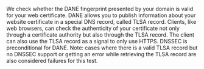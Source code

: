 We check whether the DANE fingerprint presented by your domain is valid for your web certificate. DANE allows you to publish information about your website certificate in a special DNS record, called TLSA record. Clients, like web browsers, can check the authenticity of your certificate not only through a certificate authority but also through the TLSA record. The client can also use the TLSA record as a signal to only use HTTPS. DNSSEC is preconditional for DANE. Note: cases where there is a valid TLSA record but no DNSSEC support or getting an error while retrieving the TLSA record are also considered failures for this test.
